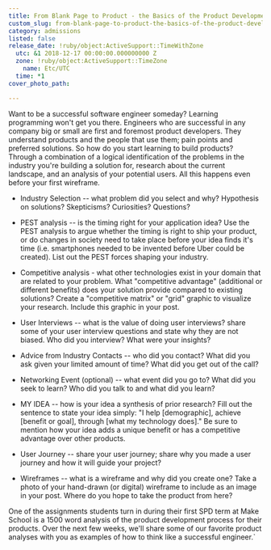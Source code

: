 ```yaml
---
title: From Blank Page to Product - the Basics of the Product Development Process
custom_slug: from-blank-page-to-product-the-basics-of-the-product-development-process
category: admissions
listed: false
release_date: !ruby/object:ActiveSupport::TimeWithZone
  utc: &1 2018-12-17 00:00:00.000000000 Z
  zone: !ruby/object:ActiveSupport::TimeZone
    name: Etc/UTC
  time: *1
cover_photo_path: 

---
```

Want to be a successful software engineer someday? Learning programming won't get you there. Engineers who are successful in any company big or small are first and foremost product developers. They understand products and the people that use them; pain points and preferred solutions. So how do you start learning to build products? Through a combination of a logical identification of the problems in the industry you're building a solution for, research about the current landscape, and an analysis of your potential users. All this happens even before your first wireframe.

-   Industry Selection -- what problem did you select and why? Hypothesis on solutions? Skepticisms? Curiosities? Questions?

-   PEST analysis -- is the timing right for your application idea? Use the PEST analysis to argue whether the timing is right to ship your product, or do changes in society need to take place before your idea finds it's time (i.e. smartphones needed to be invented before Uber could be created). List out the PEST forces shaping your industry.

-   Competitive analysis - what other technologies exist in your domain that are related to your problem. What "competitive advantage" (additional or different benefits) does your solution provide compared to existing solutions?  Create a "competitive matrix" or "grid" graphic to visualize your research. Include this graphic in your post.

-   User Interviews -- what is the value of doing user interviews? share some of your user interview questions and state why they are not biased. Who did you interview? What were your insights?

-   Advice from Industry Contacts -- who did you contact? What did you ask given your limited amount of time? What did you get out of the call?

-   Networking Event (optional) -- what event did you go to? What did you seek to learn? Who did you talk to and what did you learn?

-   MY IDEA -- how is your idea a synthesis of prior research? Fill out the sentence to state your idea simply: "I help [demographic], achieve [benefit or goal], through [what my technology does]." Be sure to mention how your idea adds a unique benefit or has a competitive advantage over other products.

-   User Journey -- share your user journey; share why you made a user journey and how it will guide your project?

-   Wireframes -- what is a wireframe and why did you create one? Take a photo of your hand-drawn (or digital) wireframe to include as an image in your post. Where do you hope to take the product from here?

One of the assignments students turn in during their first SPD term at Make School is a 1500 word analysis of the product development process for their products. Over the next few weeks, we'll share some of our favorite product analyses with you as examples of how to think like a successful engineer.`